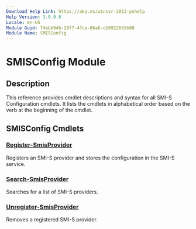 ```yaml
---
Download Help Link: https://aka.ms/winsvr-2012-pshelp
Help Version: 3.0.0.0
Locale: en-US
Module Guid: 74ebb94b-28f7-47ca-86a6-d16922665b88
Module Name: SMISConfig
---
```


# SMISConfig Module
## Description
This reference provides cmdlet descriptions and syntax for all SMI-S Configuration cmdlets. It lists the cmdlets in alphabetical order based on the verb at the beginning of the cmdlet.

## SMISConfig Cmdlets
### [Register-SmisProvider](./Register-SmisProvider.md)
Registers an SMI-S provider and stores the configuration in the SMI-S service.

### [Search-SmisProvider](./Search-SmisProvider.md)
Searches for a list of SMI-S providers.

### [Unregister-SmisProvider](./Unregister-SmisProvider.md)
Removes a registered SMI-S provider.

